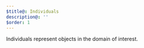 ```yaml
---
$title@: Individuals
description@: ''
$order: 1
---
```


Individuals represent objects in the domain of interest.